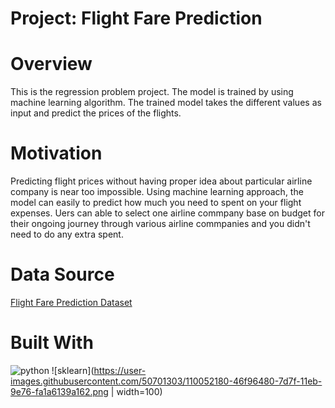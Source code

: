 # **Project: Flight Fare Prediction**

# **Overview**
This is the regression problem project. The model is trained by using machine learning algorithm. The trained model takes the different values as input and predict the prices of the flights.

# **Motivation**
Predicting flight prices without having proper idea about particular airline company is near too impossible. Using machine learning approach, the model can easily to predict how much you need to spent on your flight expenses. Uers can able to select one airline commpany base on budget for their ongoing journey through various airline commpanies and you didn't need to do any extra spent.

#  **Data Source**
[Flight Fare Prediction Dataset](https://www.kaggle.com/nikhilmittal/flight-fare-prediction-mh)

# Built With
![python](https://user-images.githubusercontent.com/50701303/110051904-c20e4b00-7d7e-11eb-9c3a-ac3943662a87.png)
![sklearn](https://user-images.githubusercontent.com/50701303/110052180-46f96480-7d7f-11eb-9e76-fa1a6139a162.png | width=100)
